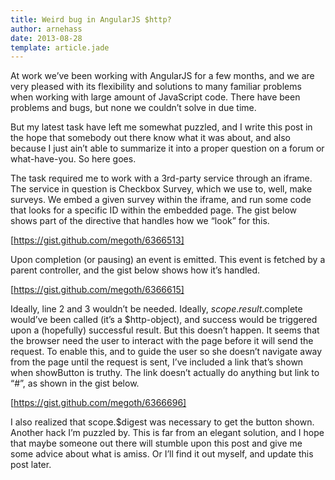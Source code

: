 ```yaml
---
title: Weird bug in AngularJS $http?
author: arnehass
date: 2013-08-28
template: article.jade
---
```


At work we’ve been working with AngularJS for a few months, and we are very pleased with its flexibility and solutions to many familiar problems when working with large amount of JavaScript code. There have been problems and bugs, but none we couldn’t solve in due time.

But my latest task have left me somewhat puzzled, and I write this post in the hope that somebody out there know what it was about, and also because I just ain’t able to summarize it into a proper question on a forum or what-have-you. So here goes.

The task required me to work with a 3rd-party service through an iframe. The service in question is Checkbox Survey, which we use to, well, make surveys. We embed a given survey within the iframe, and run some code that looks for a specific ID within the embedded page. The gist below shows part of the directive that handles how we “look” for this.

[https://gist.github.com/megoth/6366513]

Upon completion (or pausing) an event is emitted. This event is fetched by a parent controller, and the gist below shows how it’s handled.

[https://gist.github.com/megoth/6366615]

Ideally, line 2 and 3 wouldn’t be needed. Ideally, $scope.result.$complete would’ve been called (it’s a $http-object), and success would be triggered upon a (hopefully) successful result. But this doesn’t happen. It seems that the browser need the user to interact with the page before it will send the request. To enable this, and to guide the user so she doesn’t navigate away from the page until the request is sent, I’ve included a link that’s shown when showButton is truthy. The link doesn’t actually do anything but link to “#”, as shown in the gist below.

[https://gist.github.com/megoth/6366696]

I also realized that scope.$digest was necessary to get the button shown. Another hack I’m puzzled by. This is far from an elegant solution, and I hope that maybe someone out there will stumble upon this post and give me some advice about what is amiss. Or I’ll find it out myself, and update this post later.